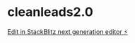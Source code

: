 # cleanleads2.0

[Edit in StackBlitz next generation editor ⚡️](https://stackblitz.com/~/github.com/rapidstartup/cleanleads2.0)